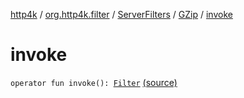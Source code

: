 [http4k](../../../index.md) / [org.http4k.filter](../../index.md) / [ServerFilters](../index.md) / [GZip](index.md) / [invoke](./invoke.md)

# invoke

`operator fun invoke(): `[`Filter`](../../../org.http4k.core/-filter/index.md) [(source)](https://github.com/http4k/http4k/blob/master/http4k-core/src/main/kotlin/org/http4k/filter/ServerFilters.kt#L236)